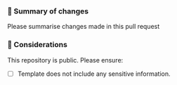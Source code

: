 ### :memo: Summary of changes
Please summarise changes made in this pull request

### 🤔 Considerations 
This repository is public. Please ensure:
- [ ] Template does not include any sensitive information. 
